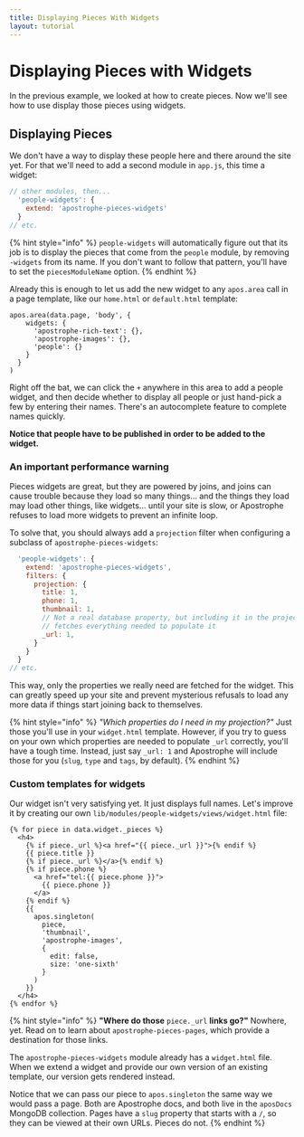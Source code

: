 ```yaml
---
title: Displaying Pieces With Widgets
layout: tutorial
---
```


# Displaying Pieces with Widgets

In the previous example, we looked at how to create pieces. Now we'll see how to use display those pieces using widgets.

## Displaying Pieces

We don't have a way to display these people here and there around the site yet. For that we'll need to add a second module in `app.js`, this time a widget:

```javascript
// other modules, then...
  'people-widgets': {
    extend: 'apostrophe-pieces-widgets'
  }
// etc.
```

{% hint style="info" %}
`people-widgets` will automatically figure out that its job is to display the pieces that come from the `people` module, by removing `-widgets` from its name. If you don't want to follow that pattern, you'll have to set the `piecesModuleName` option.
{% endhint %}

Already this is enough to let us add the new widget to any `apos.area` call in a page template, like our `home.html` or `default.html` template:

```markup
apos.area(data.page, 'body', {
    widgets: {
      'apostrophe-rich-text': {},
      'apostrophe-images': {},
      'people': {}
    }
  }
)
```

Right off the bat, we can click the `+` anywhere in this area to add a people widget, and then decide whether to display all people or just hand-pick a few by entering their names. There's an autocomplete feature to complete names quickly.

**Notice that people have to be published in order to be added to the widget.**

### An important performance warning

Pieces widgets are great, but they are powered by joins, and joins can cause trouble because they load so many things... and the things they load may load other things, like widgets... until your site is slow, or Apostrophe refuses to load more widgets to prevent an infinite loop.

To solve that, you should always add a `projection` filter when configuring a subclass of `apostrophe-pieces-widgets`:

```javascript
  'people-widgets': {
    extend: 'apostrophe-pieces-widgets',
    filters: {
      projection: {
        title: 1,
        phone: 1,
        thumbnail: 1,
        // Not a real database property, but including it in the projection
        // fetches everything needed to populate it
        _url: 1,
      }
    }
  }
// etc.
```

This way, only the properties we really need are fetched for the widget. This can greatly speed up your site and prevent mysterious refusals to load any more data if things start joining back to themselves.

{% hint style="info" %}
_"Which properties do I need in my projection?"_ Just those you'll use in your `widget.html` template. However, if you try to guess on your own which properties are needed to populate `_url` correctly, you'll have a tough time. Instead, just say `_url: 1` and Apostrophe will include those for you (`slug`, `type` and `tags`, by default).
{% endhint %}

### Custom templates for widgets

Our widget isn't very satisfying yet. It just displays full names. Let's improve it by creating our own `lib/modules/people-widgets/views/widget.html` file:

```markup
{% for piece in data.widget._pieces %}
  <h4>
    {% if piece._url %}<a href="{{ piece._url }}">{% endif %}
    {{ piece.title }}
    {% if piece._url %}</a>{% endif %}
    {% if piece.phone %}
      <a href="tel:{{ piece.phone }}">
        {{ piece.phone }}
      </a>
    {% endif %}
    {{
      apos.singleton(
        piece,
        'thumbnail',
        'apostrophe-images',
        {
          edit: false,
          size: 'one-sixth'
        }
      )
    }}
  </h4>
{% endfor %}
```

{% hint style="info" %}
**"Where do those** `piece._url` **links go?"** Nowhere, yet. Read on to learn about `apostrophe-pieces-pages`, which provide a destination for those links.

The `apostrophe-pieces-widgets` module already has a `widget.html` file. When we extend a widget and provide our own version of an existing template, our version gets rendered instead.

Notice that we can pass our piece to `apos.singleton` the same way we would pass a page. Both are Apostrophe docs, and both live in the `aposDocs` MongoDB collection. Pages have a `slug` property that starts with a `/`, so they can be viewed at their own URLs. Pieces do not.
{% endhint %}

